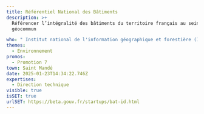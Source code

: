 ```yaml
---
title: Référentiel National des Bâtiments
description: >+
  Référencer l’intégralité des bâtiments du territoire français au sein d’un
  géocommun

who: " Institut national de l'information géographique et forestière (IGN)"
themes:
  - Environnement
promos:
  - Promotion 7
town: Saint Mandé
date: 2025-01-23T14:34:22.746Z
expertises:
  - Direction technique
visible: true
isSET: true
urlSET: https://beta.gouv.fr/startups/bat-id.html
---
```

